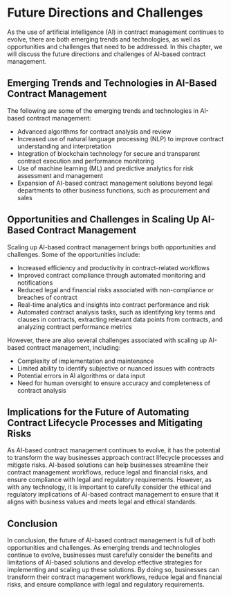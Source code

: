 Future Directions and Challenges
=========================================

As the use of artificial intelligence (AI) in contract management continues to evolve, there are both emerging trends and technologies, as well as opportunities and challenges that need to be addressed. In this chapter, we will discuss the future directions and challenges of AI-based contract management.

Emerging Trends and Technologies in AI-Based Contract Management
----------------------------------------------------------------

The following are some of the emerging trends and technologies in AI-based contract management:

* Advanced algorithms for contract analysis and review
* Increased use of natural language processing (NLP) to improve contract understanding and interpretation
* Integration of blockchain technology for secure and transparent contract execution and performance monitoring
* Use of machine learning (ML) and predictive analytics for risk assessment and management
* Expansion of AI-based contract management solutions beyond legal departments to other business functions, such as procurement and sales

Opportunities and Challenges in Scaling Up AI-Based Contract Management
-----------------------------------------------------------------------

Scaling up AI-based contract management brings both opportunities and challenges. Some of the opportunities include:

* Increased efficiency and productivity in contract-related workflows
* Improved contract compliance through automated monitoring and notifications
* Reduced legal and financial risks associated with non-compliance or breaches of contract
* Real-time analytics and insights into contract performance and risk
* Automated contract analysis tasks, such as identifying key terms and clauses in contracts, extracting relevant data points from contracts, and analyzing contract performance metrics

However, there are also several challenges associated with scaling up AI-based contract management, including:

* Complexity of implementation and maintenance
* Limited ability to identify subjective or nuanced issues with contracts
* Potential errors in AI algorithms or data input
* Need for human oversight to ensure accuracy and completeness of contract analysis

Implications for the Future of Automating Contract Lifecycle Processes and Mitigating Risks
-------------------------------------------------------------------------------------------

As AI-based contract management continues to evolve, it has the potential to transform the way businesses approach contract lifecycle processes and mitigate risks. AI-based solutions can help businesses streamline their contract management workflows, reduce legal and financial risks, and ensure compliance with legal and regulatory requirements. However, as with any technology, it is important to carefully consider the ethical and regulatory implications of AI-based contract management to ensure that it aligns with business values and meets legal and ethical standards.

Conclusion
----------

In conclusion, the future of AI-based contract management is full of both opportunities and challenges. As emerging trends and technologies continue to evolve, businesses must carefully consider the benefits and limitations of AI-based solutions and develop effective strategies for implementing and scaling up these solutions. By doing so, businesses can transform their contract management workflows, reduce legal and financial risks, and ensure compliance with legal and regulatory requirements.
